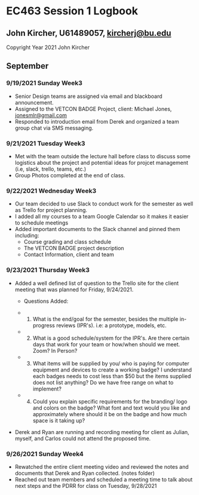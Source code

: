 # EC463 Session 1 Logbook
## John Kircher, U61489057, kircherj@bu.edu
Copyright Year 2021 John Kircher

## September

### 9/19/2021 Sunday Week3

- Senior Design teams are assigned via email and blackboard announcement.
- Assigned to the VETCON BADGE Project, client: Michael Jones, jonesmlr@gmail.com
- Responded to introduction email from Derek and organized a team group chat via SMS messaging. 

### 9/21/2021 Tuesday Week3

- Met with the team outside the lecture hall before class to discuss some logistics about the project and potential ideas for projcet management (i.e, slack, trello, teams, etc.)
- Group Photos completed at the end of class. 

### 9/22/2021 Wednesday Week3

- Our team decided to use Slack to conduct work for the semester as well as Trello for project planning. 
- I added all my courses to a team Google Calendar so it makes it easier to schedule meetings
- Added important documents to the Slack channel and pinned them including:
    - Course grading and class schedule 
    - The VETCON BADGE project description
    - Contact Information, client and team

### 9/23/2021 Thursday Week3

- Added a well defined list of question to the Trello site for the client meeting that was planned for Friday, 9/24/2021.
    - Questions Added:

    - 1) What is the end/goal for the semester, besides the multiple in-progress reviews (IPR's). i.e: a prototype, models, etc.
    - 2) What is a good schedule/system for the IPR's. Are there certain days that work for your team or how/when should we meet. Zoom? In Person?
    - 3) What items will be supplied by you/ who is paying for computer equipment and devices to create a working badge? I understand each badges needs to cost less than $50 but the items supplied does not list anything? Do we have free range on what to implement?
    - 4) Could you explain specific requirements for the branding/ logo and colors on the badge? What font and text would you like and approximately where should it be on the badge and how much space is it taking up?

- Derek and Ryan are running and recording meeting for client as Julian, myself, and Carlos could not attend the proposed time.

### 9/26/2021 Sunday Week4

- Rewatched the entire client meeting video and reviewed the notes and documents that Derek and Ryan collected. (notes folder)
- Reached out team members and scheduled a meeting time to talk about next steps and the PDRR for class on Tuesday, 9/28/2021